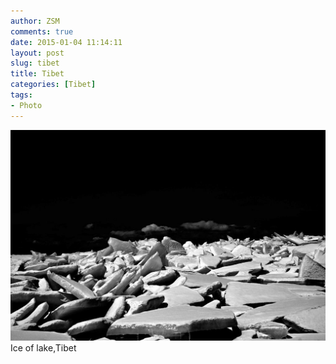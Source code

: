 ```yaml
---
author: ZSM
comments: true
date: 2015-01-04 11:14:11
layout: post
slug: tibet
title: Tibet
categories: [Tibet]
tags:
- Photo
---
```

![Australia](/public/thumb/tibet1.jpg)
Ice of lake,Tibet
